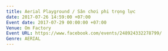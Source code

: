 ```yaml
---
title: Aerial Playground / Sân chơi phi trọng lực
date: 2017-07-26 14:59:00 +07:00
Event date: 2017-07-29 00:00:00 +07:00
Venue: Om Factory
Event URL: https://www.facebook.com/events/248924332278799/
Genre: AERIAL
---
```


